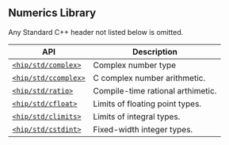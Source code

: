 <!-- MIT License
  -- 
  -- Modifications Copyright (c) 2024 Advanced Micro Devices, Inc.
  -- 
  -- Permission is hereby granted, free of charge, to any person obtaining a copy
  -- of this software and associated documentation files (the "Software"), to deal
  -- in the Software without restriction, including without limitation the rights
  -- to use, copy, modify, merge, publish, distribute, sublicense, and/or sell
  -- copies of the Software, and to permit persons to whom the Software is
  -- furnished to do so, subject to the following conditions:
  -- 
  -- The above copyright notice and this permission notice shall be included in all
  -- copies or substantial portions of the Software.
  -- 
  -- THE SOFTWARE IS PROVIDED "AS IS", WITHOUT WARRANTY OF ANY KIND, EXPRESS OR
  -- IMPLIED, INCLUDING BUT NOT LIMITED TO THE WARRANTIES OF MERCHANTABILITY,
  -- FITNESS FOR A PARTICULAR PURPOSE AND NONINFRINGEMENT. IN NO EVENT SHALL THE
  -- AUTHORS OR COPYRIGHT HOLDERS BE LIABLE FOR ANY CLAIM, DAMAGES OR OTHER
  -- LIABILITY, WHETHER IN AN ACTION OF CONTRACT, TORT OR OTHERWISE, ARISING FROM,
  -- OUT OF OR IN CONNECTION WITH THE SOFTWARE OR THE USE OR OTHER DEALINGS IN THE
  -- SOFTWARE.
  -->

## Numerics Library

Any Standard C++ header not listed below is omitted.

| API    | Description |
| -------------------------------------------------------------------------- | ---------------------------------- |
| [`<hip/std/complex>`](https://en.cppreference.com/w/cpp/header/complex)   | Complex number type                |
| [`<hip/std/ccomplex>`](https://en.cppreference.com/w/cpp/header/ccomplex) | C complex number arithmetic.       |
| [`<hip/std/ratio>`](https://en.cppreference.com/w/cpp/header/ratio)       | Compile-time rational arthimetic.  |
| [`<hip/std/cfloat>`](https://en.cppreference.com/w/cpp/header/cfloat)     | Limits of floating point types.    |
| [`<hip/std/climits>`](https://en.cppreference.com/w/cpp/header/climits)   | Limits of integral types.          |
| [`<hip/std/cstdint>`](https://en.cppreference.com/w/cpp/header/cstdint)   | Fixed-width integer types.         |


[`<hip/std/complex>`]: https://en.cppreference.com/w/cpp/header/complex
[`<hip/std/ccomplex>`]: https://en.cppreference.com/w/cpp/header/ccomplex
[`<hip/std/ratio>`]: https://en.cppreference.com/w/cpp/header/ratio
[`<hip/std/cfloat>`]: https://en.cppreference.com/w/cpp/header/cfloat
[`<hip/std/climits>`]: https://en.cppreference.com/w/cpp/header/climits
[`<hip/std/cstdint>`]: https://en.cppreference.com/w/cpp/header/cstdint
